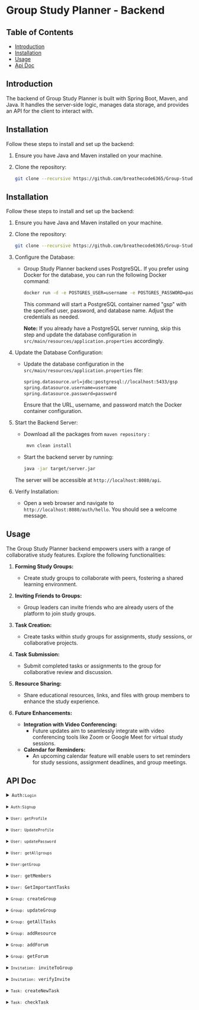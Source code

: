 # Group Study Planner - Backend

## Table of Contents

- [Introduction](#introduction)
- [Installation](#installation)
- [Usage](#usage)
- [Api Doc](#api-doc)

## Introduction

The backend of Group Study Planner is built with Spring Boot, Maven, and Java. It handles the server-side logic, manages data storage, and provides an API for the client to interact with.

## Installation

Follow these steps to install and set up the backend:

1. Ensure you have Java and Maven installed on your machine.
2. Clone the repository:

   ```bash
   git clone --recursive https://github.com/breathecode6365/Group-Study-Planner-Hackathon
   ```

## Installation

Follow these steps to install and set up the backend:

1. Ensure you have Java and Maven installed on your machine.
2. Clone the repository:

   ```bash
   git clone --recursive https://github.com/breathecode6365/Group-Study-Planner-Hackathon
   ```

3. Configure the Database:

   - Group Study Planner backend uses PostgreSQL. If you prefer using Docker for the database, you can run the following Docker command:

     ```bash
     docker run -d -e POSTGRES_USER=username -e POSTGRES_PASSWORD=password -e POSTGRES_DB=gsp -v gsp_postgresql_data:/var/lib/postgresql/data -p 5433:5432 --name gsp postgres:latest
     ```

     This command will start a PostgreSQL container named "gsp" with the specified user, password, and database name. Adjust the credentials as needed.

     **Note:** If you already have a PostgreSQL server running, skip this step and update the database configuration in `src/main/resources/application.properties` accordingly.

4. Update the Database Configuration:

   - Update the database configuration in the `src/main/resources/application.properties` file:

     ```properties
     spring.datasource.url=jdbc:postgresql://localhost:5433/gsp
     spring.datasource.username=username
     spring.datasource.password=password
     ```

     Ensure that the URL, username, and password match the Docker container configuration.

5. Start the Backend Server:

   - Download all the packages from `maven repository` :

     ```bash
      mvn clean install
     ```

   - Start the backend server by running:

     ```bash
     java -jar target/server.jar
     ```

   The server will be accessible at `http://localhost:8080/api`.

6. Verify Installation:

   - Open a web browser and navigate to `http://localhost:8080/auth/hello`. You should see a welcome message.

## Usage

The Group Study Planner backend empowers users with a range of collaborative study features. Explore the following functionalities:

1. **Forming Study Groups:**

   - Create study groups to collaborate with peers, fostering a shared learning environment.

2. **Inviting Friends to Groups:**

   - Group leaders can invite friends who are already users of the platform to join study groups.

3. **Task Creation:**

   - Create tasks within study groups for assignments, study sessions, or collaborative projects.

4. **Task Submission:**

   - Submit completed tasks or assignments to the group for collaborative review and discussion.

5. **Resource Sharing:**

   - Share educational resources, links, and files with group members to enhance the study experience.

6. **Future Enhancements:**
   - **Integration with Video Conferencing:**
     - Future updates aim to seamlessly integrate with video conferencing tools like Zoom or Google Meet for virtual study sessions.
   - **Calendar for Reminders:**
     - An upcoming calendar feature will enable users to set reminders for study sessions, assignment deadlines, and group meetings.

## API Doc

<details>
<summary><code>Auth:<code>Login</code></summary>

##### Parameters

> | name     | type   | data type      | description                            |
> | -------- | ------ | -------------- | -------------------------------------- |
> | emailId  | String | object (JSON ) | Use Authorised admin EmailId for login |
> | password | String | object (JSON ) | Password for authentication            |

##### Responses

> | http code | content-type               | response                                                     |
> | --------- | -------------------------- | ------------------------------------------------------------ |
> | `201`     | `text/plain;charset=UTF-8` | 'http Status: Ok', 'message: Login successful'               |
> | `401`     | `application/json`         | 'http Status: Bad Request', 'message:Unauthorized operation' |

##### Example cURL

> ```bash
> curl -X POST -H "Content-Type: application/json" --data @post.json http://localhost:8080/auth/login
> ```

##### Request Body

```json
{
  "emailId": "user@example.com",
  "password": "userpassword"
}
```

##### Response Body

```json
{
  "data": {
    "accessToken": "eyJhbGciOiJIUzUxMiJ9.eyJpc3MiOiJzZWxmIiwic3ViIjoicGRhbmRsdXJAZ2l0YW0uaW4iLCJleHAiOjE3MDcxNjYwMTAsImlhdCI6MTcwNzE2MjQxMCwic2NvcGUiOiJVU0VSIn0.dw233DQ-9K6wBMRHVbrQqSKNoyTGv8x8OK-gKWoijYu1o9njXk0RMlHDpLHI0rpbBNUyWLn5D-DSv48s3q7mig",
    "refreshToken": "eyJhbGciOiJIUzUxMiJ9.eyJpc3MiOiJzZWxmIiwic3ViIjoicGRhbmRsdXJAZ2l0YW0uaW4iLCJleHAiOjE3MDk3NTQ0MTEsImlhdCI6MTcwNzE2MjQxMCwic2NvcGUiOiJVU0VSIn0.NDkw28W_-KwOvf_hc1RAsE0kkwT3bW67q-iTfYLxogHKWUEvJNif68tTLG-IFLf4m5GhW_DEtFnFMBNlcA-5Ag"
  },
  "basicResDTO": { "message": "Login Successful!", "status": "OK" }
}
```

</details>
<details>
<summary><code>Auth:</code><code>Signup</code></summary>

##### Request cURL

```bash
curl --location 'localhost:8080/api/auth/signup' \
--header 'Content-Type: application/json' \
--data-raw '{
    "emailId": "vbandaru2@domain.in",
    "password": "password",
    "name": "mahesh"
}'
```

#### Request Body

```json
{
  "name": "John Doe",
  "emailId": "admin@example.com",
  "password": "adminpassword"
}
```

#### Response Body

```json
{
  "message": "Welcome New User",
  "status": "CREATED"
}
```

</details>
<details>
<summary><code>User:</code><code> getProfile</code></summary>

##### Request cURL

```bash
curl --location 'localhost:8080/api/user' \
--header 'Authorization: Bearer eyJhbGciOiJIUzUxMiJ9.eyJpc3MiOiJzZWxmIiwic3ViIjoicGRhbmRsdXJAZ2l0YW0uaW4iLCJleHAiOjE3MDcyMTkxNTcsImlhdCI6MTcwNzIxNTU1Nywic2NvcGUiOiJVU0VSIn0.PCAw_whqUQekBi-pHGJW6M102gWhoSXodUYgKAIPV087BA4P98P5gR_jCEbQT_AQLiaXNHdGMBOvu7tMPcdNRw'
```

##### Response Body

```json
{
  "data": {
    "name": "pdandlur",
    "emailId": "email@domain.in",
    "profilePic": "https://www.pngitem.com/pimgs/m/22-223968_default-profile-picture-circle-hd-png-download.png"
  },
  "basicResDTO": {
    "message": "Profile Fetched Successfully!",
    "status": "OK"
  }
}
```

</details>
<details>
<summary><code>User:</code><code> UpdateProfile</code></summary>

##### Request cURL

```bash
curl --location --request PUT 'localhost:8080/api/user' \
--header 'Content-Type: application/json' \
--header 'Authorization: Bearer eyJhbGciOiJIUzUxMiJ9.eyJpc3MiOiJzZWxmIiwic3ViIjoicGRhbmRsdXJAZ2l0YW0uaW4iLCJleHAiOjE3MDcyMTkxNTcsImlhdCI6MTcwNzIxNTU1Nywic2NvcGUiOiJVU0VSIn0.PCAw_whqUQekBi-pHGJW6M102gWhoSXodUYgKAIPV087BA4P98P5gR_jCEbQT_AQLiaXNHdGMBOvu7tMPcdNRw' \
--data-raw '{
    "name": "vikas",
    "emailId": "emailId@gitam.in",
    "profilePic": "https://png.pngtree.com/png-vector/20191110/ourmid/pngtree-avatar-icon-profile-icon-member-login-vector-isolated-png-image_1978396.jpg"
}'
```

##### Request Body

```json
{
  "name": "vikas",
  "emailId": "emailId@gitam.in",
  "profilePic": "https://png.pngtree.com/png-vector/20191110/ourmid/pngtree-avatar-icon-profile-icon-member-login-vector-isolated-png-image_1978396.jpg"
}
```

##### Response Body

```json
{
  "message": "Profile Updated Successfully!",
  "status": "OK"
}
```

</details>
<details>
<summary><code>User:</code><code> updatePassword</code></summary>

##### Request cURL

```bash
curl --location --request PATCH 'localhost:8080/api/user/password' \
--header 'Content-Type: application/json' \
--header 'Authorization: Bearer eyJhbGciOiJIUzUxMiJ9.eyJpc3MiOiJzZWxmIiwic3ViIjoiZW1haWxJZEBnaXRhbS5pbiIsImV4cCI6MTcwNzIxOTc0NSwiaWF0IjoxNzA3MjE2MTQ1LCJzY29wZSI6IlVTRVIifQ.t27P_qRnZzag6_9dY--2TY4P8pYANYZO_n1J4xlIqq21XpYLeSIpJp59IWbSWMBWxvASUCTxMDiD03-dpMIPWQ' \
--data '{
    "oldPassword": "password",
    "newPassword": "password"
}'
```

##### Request Body

```json
{
  "oldPassword": "password",
  "newPassword": "password"
}
```

##### Response Body

```json
{
  "message": "Password Updated Successfully!",
  "status": "OK"
}
```

</details>
<details>
<summary><code>User:</code> <code>getAllgroups</code></summary>

##### Request cURL

```bash
curl --location 'localhost:8080/api/user/groups' \
--header 'Authorization: Bearer eyJhbGciOiJIUzUxMiJ9.eyJpc3MiOiJzZWxmIiwic3ViIjoiZW1haWxJZEBnaXRhbS5pbiIsImV4cCI6MTcwNzIxOTc0NSwiaWF0IjoxNzA3MjE2MTQ1LCJzY29wZSI6IlVTRVIifQ.t27P_qRnZzag6_9dY--2TY4P8pYANYZO_n1J4xlIqq21XpYLeSIpJp59IWbSWMBWxvASUCTxMDiD03-dpMIPWQ'
```

##### Response Body

```json
{
  "data": [
    {
      "id": "d6f71095-9ae5-4e5b-9961-064600d947aa",
      "name": "lets learn react",
      "description": "desc",
      "owner": {
        "name": "vikas",
        "emailId": "emailId@gitam.in",
        "profilePic": "https://png.pngtree.com/png-vector/20191110/ourmid/pngtree-avatar-icon-profile-icon-member-login-vector-isolated-png-image_1978396.jpg"
      }
    }
  ],
  "basicResDTO": {
    "message": "Group Fetched Successfully!",
    "status": "OK"
  }
}
```

</details>
<details>
<summary><code>User:</code><code>getGroup</code></summary>

##### Request cURL

```bash
curl --location 'localhost:8080/api/group/d6f71095-9ae5-4e5b-9961-064600d947aa' \
--header 'Authorization: Bearer eyJhbGciOiJIUzUxMiJ9.eyJpc3MiOiJzZWxmIiwic3ViIjoiZW1haWxJZEBnaXRhbS5pbiIsImV4cCI6MTcwNzIxOTc0NSwiaWF0IjoxNzA3MjE2MTQ1LCJzY29wZSI6IlVTRVIifQ.t27P_qRnZzag6_9dY--2TY4P8pYANYZO_n1J4xlIqq21XpYLeSIpJp59IWbSWMBWxvASUCTxMDiD03-dpMIPWQ'
```

##### Response Body

```json
{
  "data": {
    "id": "d6f71095-9ae5-4e5b-9961-064600d947aa",
    "name": "lets learn react",
    "description": "desc",
    "owner": {
      "name": "vikas",
      "emailId": "emailId@gitam.in",
      "profilePic": "https://png.pngtree.com/png-vector/20191110/ourmid/pngtree-avatar-icon-profile-icon-member-login-vector-isolated-png-image_1978396.jpg"
    }
  },
  "basicResDTO": {
    "message": "Group fetched successfully!",
    "status": "ACCEPTED"
  }
}
```

</details>
<details>
<summary><code>User:</code> getMembers<code></code></summary>

##### Request cURL

```bash
curl --location 'localhost:8080/api/group/members/d6f71095-9ae5-4e5b-9961-064600d947aa' \
--header 'Authorization: Bearer eyJhbGciOiJIUzUxMiJ9.eyJpc3MiOiJzZWxmIiwic3ViIjoiZW1haWxJZEBnaXRhbS5pbiIsImV4cCI6MTcwNzIxOTc0NSwiaWF0IjoxNzA3MjE2MTQ1LCJzY29wZSI6IlVTRVIifQ.t27P_qRnZzag6_9dY--2TY4P8pYANYZO_n1J4xlIqq21XpYLeSIpJp59IWbSWMBWxvASUCTxMDiD03-dpMIPWQ'
```

##### Response Body

```json
{
  "data": [
    {
      "name": "vikas",
      "emailId": "emailId@gitam.in",
      "profilePic": "https://png.pngtree.com/png-vector/20191110/ourmid/pngtree-avatar-icon-profile-icon-member-login-vector-isolated-png-image_1978396.jpg"
    }
  ],
  "basicResDTO": {
    "message": "Members fetched successfully!",
    "status": "ACCEPTED"
  }
}
```

</details>
<details>
<summary><code>User:</code> GetImportantTasks<code></code></summary>

##### Request cURL

```bash
curl --location 'localhost:8080/api/user/tasks' \
--header 'Authorization: Bearer eyJhbGciOiJIUzUxMiJ9.eyJpc3MiOiJzZWxmIiwic3ViIjoiZW1haWxJZEBnaXRhbS5pbiIsImV4cCI6MTcwNzIxOTc0NSwiaWF0IjoxNzA3MjE2MTQ1LCJzY29wZSI6IlVTRVIifQ.t27P_qRnZzag6_9dY--2TY4P8pYANYZO_n1J4xlIqq21XpYLeSIpJp59IWbSWMBWxvASUCTxMDiD03-dpMIPWQ'
```

##### Response Body

```json
{
{
    "data": [
        {
            "taskId": "c59069f5-0179-477b-b011-4c4eb06bc1fb",
            "name": "learn state",
            "description": "asdfasdfasdf",
            "createdOn": "2024-02-04T16:24:09.252081",
            "deadline": 7,
            "progress": 100.0,
            "status": "COMPLETED"
        },
        {
            "taskId": "70ab41db-f610-4eb7-ad50-094bff10bba1",
            "name": "asdfasdf",
            "description": "asdf",
            "createdOn": "2024-02-04T16:24:24.289524",
            "deadline": 1,
            "progress": 100.0,
            "status": "COMPLETED"
        }
    ],
    "basicResDTO": {
        "message": "Task Fetched Successfully!",
        "status": "OK"
    }
}
```

</details>
<details>
<summary><code>Group:</code> createGroup<code></code></summary>

##### Request cURL

```bash
curl --location 'localhost:8080/api/group' \
--header 'Content-Type: application/json' \
--header 'Authorization: Bearer eyJhbGciOiJIUzUxMiJ9.eyJpc3MiOiJzZWxmIiwic3ViIjoiZW1haWxJZEBnaXRhbS5pbiIsImV4cCI6MTcwNzIxOTc0NSwiaWF0IjoxNzA3MjE2MTQ1LCJzY29wZSI6IlVTRVIifQ.t27P_qRnZzag6_9dY--2TY4P8pYANYZO_n1J4xlIqq21XpYLeSIpJp59IWbSWMBWxvASUCTxMDiD03-dpMIPWQ' \
--data '{
    "name": "My Group 2",
    "description": "ABdbre hSBD  ahu h H DHIHH CJbrbfl "
}'
```

##### Request Body

```json
{
  "name": "My Group 2",
  "description": "ABdbre hSBD  ahu h H DHIHH CJbrbfl "
}
```

##### Response Body

```json
{
  "message": "Group Created Successfully!",
  "status": "CREATED"
}
```

</details>
<details>
<summary><code>Group:</code> updateGroup<code></code></summary>

##### Request cURL

```bash
curl --location --request PUT 'localhost:8080/api/group/5abc4359-cfb6-4cc9-9f3e-fcc6f64ebd36' \
--header 'Content-Type: application/json' \
--header 'Authorization: Bearer eyJhbGciOiJIUzUxMiJ9.eyJpc3MiOiJzZWxmIiwic3ViIjoiZW1haWxJZEBnaXRhbS5pbiIsImV4cCI6MTcwNzIxOTc0NSwiaWF0IjoxNzA3MjE2MTQ1LCJzY29wZSI6IlVTRVIifQ.t27P_qRnZzag6_9dY--2TY4P8pYANYZO_n1J4xlIqq21XpYLeSIpJp59IWbSWMBWxvASUCTxMDiD03-dpMIPWQ' \
--data '{
    "name": "ChangedName",
    "description": "Lol I changed"
}'
```

##### Request Body

```json
{
  "name": "ChangedName",
  "description": "Lol I changed"
}
```

##### Response Body

```json
{
  "message": "Group Updated Successfully!",
  "status": "OK"
}
```

</details>
<details>
<summary><code>Group:</code> getAllTasks<code></code></summary>

##### Request cURL

```bash
curl --location 'localhost:8080/api/group/tasks/d6f71095-9ae5-4e5b-9961-064600d947aa' \
--header 'Authorization: Bearer eyJhbGciOiJIUzUxMiJ9.eyJpc3MiOiJzZWxmIiwic3ViIjoiZW1haWxJZEBnaXRhbS5pbiIsImV4cCI6MTcwNzIxOTc0NSwiaWF0IjoxNzA3MjE2MTQ1LCJzY29wZSI6IlVTRVIifQ.t27P_qRnZzag6_9dY--2TY4P8pYANYZO_n1J4xlIqq21XpYLeSIpJp59IWbSWMBWxvASUCTxMDiD03-dpMIPWQ'
```

##### Response Body

```json
{
  "data": [
    {
      "taskId": "c59069f5-0179-477b-b011-4c4eb06bc1fb",
      "name": "learn state",
      "description": "asdfasdfasdf",
      "createdOn": "2024-02-04T16:24:09.252081",
      "deadline": 7,
      "progress": 100.0,
      "status": "COMPLETED"
    },
    {
      "taskId": "70ab41db-f610-4eb7-ad50-094bff10bba1",
      "name": "asdfasdf",
      "description": "asdf",
      "createdOn": "2024-02-04T16:24:24.289524",
      "deadline": 1,
      "progress": 100.0,
      "status": "COMPLETED"
    }
  ],
  "basicResDTO": {
    "message": "Task Fetched Successfully!",
    "status": "OK"
  }
}
```

</details>
<details>
<summary><code>Group:</code> addResource<code></code></summary>

##### Request cURL

```bash
curl --location 'localhost:8080/api/group/resource/5abc4359-cfb6-4cc9-9f3e-fcc6f64ebd36' \
--header 'Content-Type: application/json' \
--header 'Authorization: Bearer eyJhbGciOiJIUzUxMiJ9.eyJpc3MiOiJzZWxmIiwic3ViIjoiZW1haWxJZEBnaXRhbS5pbiIsImV4cCI6MTcwNzIxOTc0NSwiaWF0IjoxNzA3MjE2MTQ1LCJzY29wZSI6IlVTRVIifQ.t27P_qRnZzag6_9dY--2TY4P8pYANYZO_n1J4xlIqq21XpYLeSIpJp59IWbSWMBWxvASUCTxMDiD03-dpMIPWQ' \
--data '{
    "name": "hello",
    "url": "someresource.com/file"
}'
```

##### Request Body

```json
{
  "name": "hello",
  "url": "someresource.com/file"
}
```

##### Response Body

```json
{
  "message": "Resource Added Successfully!",
  "status": "CREATED"
}
```

</details>
<details>
<summary><code>Group:</code> addForum<code></code></summary>

##### Request cURL

```bash
curl --location 'localhost:8080/api/group/forum/d6f71095-9ae5-4e5b-9961-064600d947aa' \
--header 'Content-Type: application/json' \
--header 'Authorization: Bearer eyJhbGciOiJIUzUxMiJ9.eyJpc3MiOiJzZWxmIiwic3ViIjoiZW1haWxJZEBnaXRhbS5pbiIsImV4cCI6MTcwNzIxOTc0NSwiaWF0IjoxNzA3MjE2MTQ1LCJzY29wZSI6IlVTRVIifQ.t27P_qRnZzag6_9dY--2TY4P8pYANYZO_n1J4xlIqq21XpYLeSIpJp59IWbSWMBWxvASUCTxMDiD03-dpMIPWQ' \
--data '{
    "discussion": "Hey some one can effect what is tyndall effect?"
}'
```

##### Request Body

```json
{
  "discussion": "Hey some one can effect what is tyndall effect?"
}
```

##### Response Body

```json
{
  "message": "Forum Added Successfully!",
  "status": "CREATED"
}
```

</details>
<details>
<summary><code>Group:</code> getForum<code></code></summary>

##### Request cURL

```bash
curl --location --request GET 'localhost:8080/api/group/forum/d6f71095-9ae5-4e5b-9961-064600d947aa' \
--header 'Content-Type: application/json' \
--header 'Authorization: Bearer eyJhbGciOiJIUzUxMiJ9.eyJpc3MiOiJzZWxmIiwic3ViIjoiZW1haWxJZEBnaXRhbS5pbiIsImV4cCI6MTcwNzIxOTc0NSwiaWF0IjoxNzA3MjE2MTQ1LCJzY29wZSI6IlVTRVIifQ.t27P_qRnZzag6_9dY--2TY4P8pYANYZO_n1J4xlIqq21XpYLeSIpJp59IWbSWMBWxvASUCTxMDiD03-dpMIPWQ'
```

##### Response Body

```json
{
  "data": [
    {
      "did": "80bf2091-7c46-4416-ab9a-ed0a5b608976",
      "text": "wats state",
      "userId": {
        "uid": "5950a9c2-cd86-4f81-b61c-33e6a9247c8b",
        "name": "vikas",
        "emailId": "emailId@gitam.in",
        "password": "$2a$09$Rmd6TpYviYHeymlHFfVwmuFqSb6TYiBYg53S3x2pSYeBHIba7Z1Tq",
        "profilePic": "https://png.pngtree.com/png-vector/20191110/ourmid/pngtree-avatar-icon-profile-icon-member-login-vector-isolated-png-image_1978396.jpg",
        "verified": false
      },
      "groupId": {
        "gid": "d6f71095-9ae5-4e5b-9961-064600d947aa",
        "name": "lets learn react",
        "description": "desc",
        "overallProgress": 10000.0,
        "createdBy": {
          "uid": "5950a9c2-cd86-4f81-b61c-33e6a9247c8b",
          "name": "vikas",
          "emailId": "emailId@gitam.in",
          "password": "$2a$09$Rmd6TpYviYHeymlHFfVwmuFqSb6TYiBYg53S3x2pSYeBHIba7Z1Tq",
          "profilePic": "https://png.pngtree.com/png-vector/20191110/ourmid/pngtree-avatar-icon-profile-icon-member-login-vector-isolated-png-image_1978396.jpg",
          "verified": false
        },
        "createdOn": "2024-02-04T16:21:31.002577"
      },
      "time": "2024-02-04T16:24:44.589894"
    },
    {
      "did": "5048d6a1-6466-4d32-acc8-96b12b795d38",
      "text": "Hey some one can effect what is tyndall effect?",
      "userId": {
        "uid": "5950a9c2-cd86-4f81-b61c-33e6a9247c8b",
        "name": "vikas",
        "emailId": "emailId@gitam.in",
        "password": "$2a$09$Rmd6TpYviYHeymlHFfVwmuFqSb6TYiBYg53S3x2pSYeBHIba7Z1Tq",
        "profilePic": "https://png.pngtree.com/png-vector/20191110/ourmid/pngtree-avatar-icon-profile-icon-member-login-vector-isolated-png-image_1978396.jpg",
        "verified": false
      },
      "groupId": {
        "gid": "d6f71095-9ae5-4e5b-9961-064600d947aa",
        "name": "lets learn react",
        "description": "desc",
        "overallProgress": 10000.0,
        "createdBy": {
          "uid": "5950a9c2-cd86-4f81-b61c-33e6a9247c8b",
          "name": "vikas",
          "emailId": "emailId@gitam.in",
          "password": "$2a$09$Rmd6TpYviYHeymlHFfVwmuFqSb6TYiBYg53S3x2pSYeBHIba7Z1Tq",
          "profilePic": "https://png.pngtree.com/png-vector/20191110/ourmid/pngtree-avatar-icon-profile-icon-member-login-vector-isolated-png-image_1978396.jpg",
          "verified": false
        },
        "createdOn": "2024-02-04T16:21:31.002577"
      },
      "time": "2024-02-06T16:50:09.207835"
    }
  ],
  "basicResDTO": {
    "message": "Forum Fetched!",
    "status": "ACCEPTED"
  }
}
```

</details>
<details>
<summary><code>Invitation:</code> inviteToGroup<code></code></summary>

##### Request cURL

```bash
curl --location 'localhost:8080/api/invitation/d6f71095-9ae5-4e5b-9961-064600d947aa' \
--header 'Content-Type: application/json' \
--header 'Authorization: Bearer eyJhbGciOiJIUzUxMiJ9.eyJpc3MiOiJzZWxmIiwic3ViIjoiZW1haWxJZEBnaXRhbS5pbiIsImV4cCI6MTcwNzIyMjIyOSwiaWF0IjoxNzA3MjE4NjI5LCJzY29wZSI6IlVTRVIifQ.fgYwFw6099O5WazCFGEdojIr7q8z3Oc7_u1GJlyD3P-yFAic3Clul6SyA-OZsKfX617HiuFzBc9Rwtq63qn7pQ' \
--data-raw '{
    "emailId":"ckuppani@gitam.in"
}'
```

##### Request Body

```json
{
  "emailId": "samplemail@gmail.com"
}
```

##### Response Body

```json
{
  "message": "Invitation Sent Successfully!",
  "status": "CREATED"
}
```

![email screenshot](./doc%20resources/mailscreenshot.jpg)

</details>
<details>
<summary><code>Invitation:</code> verifyInvite<code></code></summary>

##### Request cURL

```bash
curl --location 'localhost:8080/api/invitation/verify/c2fd239c-62b2-4d89-860d-2b03894bfdbf' \
--header 'Authorization: Bearer eyJhbGciOiJIUzUxMiJ9.eyJpc3MiOiJzZWxmIiwic3ViIjoiY2t1cHBhbmlAZ2l0YW0uaW4iLCJleHAiOjE3MDcyMjI3NjQsImlhdCI6MTcwNzIxOTE2NCwic2NvcGUiOiJVU0VSIn0._NKUc2DmuPeqtMqvr8B4fqBbDfr7Tck4l-FOStGyoLlybjcdimVC256P7iScPAkjIvHi4ZBQSWOuSEDT2DdQUQ'
```

##### Response Body

```json
{
  "message": "Member Added!",
  "status": "OK"
}
```

</details>
<details>
<summary><code>Task:</code> createNewTask<code></code></summary>

##### Request cURL

```bash
curl --location 'localhost:8080/api/task/d6f71095-9ae5-4e5b-9961-064600d947aa' \
--header 'Content-Type: application/json' \
--header 'Authorization: Bearer eyJhbGciOiJIUzUxMiJ9.eyJpc3MiOiJzZWxmIiwic3ViIjoiY2t1cHBhbmlAZ2l0YW0uaW4iLCJleHAiOjE3MDcyMjI3NjQsImlhdCI6MTcwNzIxOTE2NCwic2NvcGUiOiJVU0VSIn0._NKUc2DmuPeqtMqvr8B4fqBbDfr7Tck4l-FOStGyoLlybjcdimVC256P7iScPAkjIvHi4ZBQSWOuSEDT2DdQUQ' \
--data '{
    "taskName":"complete homework 6969",
    "taskDescription":"complete homework insjb Dnd Dd ",
    "taskDeadline":3
}'
```
##### Request Body

```json
{
  "taskName": "complete homework 6969",
  "taskDescription": "complete homework insjb Dnd Dd ",
  "taskDeadline": 3
}
```
##### Response Body

```json
{
  "message": "Task Created Successfully!",
  "status": "CREATED"
}
```
</details>
<details>
<summary><code>Task:</code> checkTask<code></code></summary>

##### Request cURL

```bash
curl --location 'localhost:8080/api/task/5aac292a-f939-4a7e-8eac-4609ab690a5e' \
--header 'Authorization: Bearer eyJhbGciOiJIUzUxMiJ9.eyJpc3MiOiJzZWxmIiwic3ViIjoiY2t1cHBhbmlAZ2l0YW0uaW4iLCJleHAiOjE3MDcyMjI3NjQsImlhdCI6MTcwNzIxOTE2NCwic2NvcGUiOiJVU0VSIn0._NKUc2DmuPeqtMqvr8B4fqBbDfr7Tck4l-FOStGyoLlybjcdimVC256P7iScPAkjIvHi4ZBQSWOuSEDT2DdQUQ'
```
##### Response Body

```json
{
  "message": "Task Fetched Successfully!",
  "status": "OK"
}
```
</details>